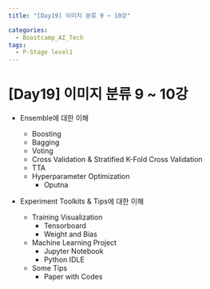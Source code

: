 ```yaml
---
title: "[Day19] 이미지 분류 9 ~ 10강"

categories:
  - Boostcamp_AI_Tech
tags:
  - P-Stage level1
---
```


# [Day19] 이미지 분류 9 ~ 10강

* Ensemble에 대한 이해
  * Boosting
  * Bagging
  * Voting
  * Cross Validation & Stratified K-Fold Cross Validation
  * TTA
  * Hyperparameter Optimization
    * Oputna
  
* Experiment Toolkits & Tips에 대한 이해
  * Training Visualization
    * Tensorboard
    * Weight and Bias
  * Machine Learning Project
    * Jupyter Notebook
    * Python IDLE
  * Some Tips
    * Paper with Codes
    





